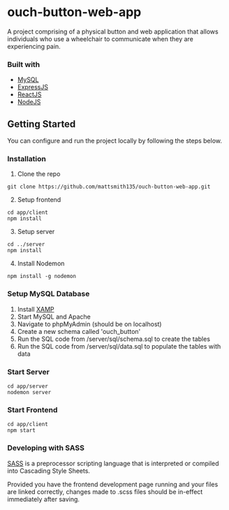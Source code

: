 # ouch-button-web-app

A project comprising of a physical button and web application that allows individuals who use a wheelchair to communicate when they are experiencing pain.

### Built with

- [MySQL](https://www.mysql.com/)
- [ExpressJS](https://expressjs.com/)
- [ReactJS](https://react.dev/)
- [NodeJS](https://nodejs.org/en)

## Getting Started

You can configure and run the project locally by following the steps below.

### Installation

1. Clone the repo
```
git clone https://github.com/mattsmith135/ouch-button-web-app.git
```
2. Setup frontend
```
cd app/client
npm install
```
3. Setup server
```
cd ../server
npm install
```
4. Install Nodemon
```
npm install -g nodemon
```

### Setup MySQL Database

1. Install [XAMP](https://www.apachefriends.org/)
2. Start MySQL and Apache 
3. Navigate to phpMyAdmin (should be on localhost)
4. Create a new schema called 'ouch_button'
5. Run the SQL code from /server/sql/schema.sql to create the tables
6. Run the SQL code from /server/sql/data.sql to populate the tables with data

### Start Server

```
cd app/server
nodemon server
```

### Start Frontend

```
cd app/client
npm start
```

### Developing with SASS

[SASS](https://sass-lang.com/) is a preprocessor scripting language that is interpreted or compiled into Cascading Style Sheets. 

Provided you have the frontend development page running and your files are linked correctly, changes made to .scss files should be in-effect immediately after saving.